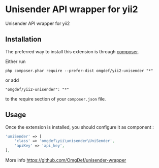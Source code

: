 Unisender API wrapper for yii2
==============================
Unisender API wrapper for yii2

Installation
------------

The preferred way to install this extension is through [composer](http://getcomposer.org/download/).

Either run

```
php composer.phar require --prefer-dist omgdef/yii2-unisender "*"
```

or add

```
"omgdef/yii2-unisender": "*"
```

to the require section of your `composer.json` file.


Usage
-----

Once the extension is installed, you should configure it as component  :

```php
'uniSender' => [
    'class' => 'omgdef\yii\unisender\UniSender',
    'apiKey' => 'api_key',
],
```

More info https://github.com/OmgDef/unisender-wrapper
